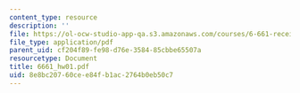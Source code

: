 ```yaml
---
content_type: resource
description: ''
file: https://ol-ocw-studio-app-qa.s3.amazonaws.com/courses/6-661-receivers-antennas-and-signals-spring-2003/8e8bc20760cee84fb1ac2764b0eb50c7_6661_hw01.pdf
file_type: application/pdf
parent_uid: cf204f89-fe98-d76e-3584-85cbbe65507a
resourcetype: Document
title: 6661_hw01.pdf
uid: 8e8bc207-60ce-e84f-b1ac-2764b0eb50c7
---
```

